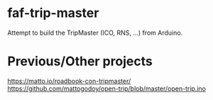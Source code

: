 # faf-trip-master
Attempt to build the TripMaster (ICO, RNS, ...) from Arduino.


# Previous/Other projects

https://matto.io/roadbook-con-tripmaster/
https://github.com/mattogodoy/open-trip/blob/master/open-trip.ino